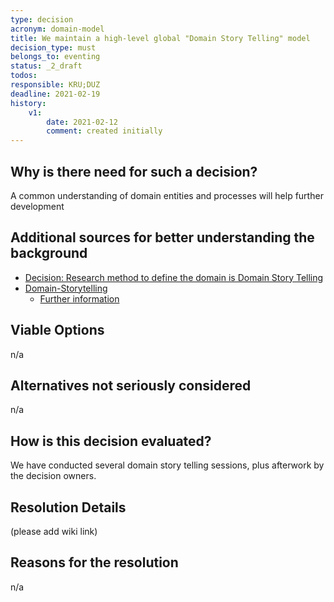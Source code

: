```yaml
---
type: decision
acronym: domain-model
title: We maintain a high-level global "Domain Story Telling" model
decision_type: must 
belongs_to: eventing
status: _2_draft
todos:
responsible: KRU;DUZ
deadline: 2021-02-19
history:
    v1:
        date: 2021-02-12
        comment: created initially
---
```


## Why is there need for such a decision?

A common understanding of domain entities and processes will help further development


## Additional sources for better understanding the background

* [Decision: Research method to define the domain is Domain Story Telling](./sig-eventing-domain-research)
* [Domain-Storytelling](https://domainstorytelling.org/)
    * [Further information](https://www.informatik-aktuell.de/management-und-recht/projektmanagement/fachliche-anforderungen-in-der-softwareentwicklung-wie-domain-storytelling-entwickler-und-fachexperten-zusammenbringt.html)


## Viable Options

n/a


## Alternatives not seriously considered

n/a


## How is this decision evaluated?

We have conducted several domain story telling sessions, plus afterwork by the decision owners. 


## Resolution Details

(please add wiki link)


## Reasons for the resolution

n/a